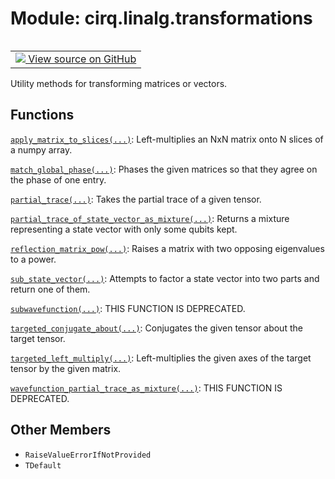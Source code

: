<div itemscope itemtype="http://developers.google.com/ReferenceObject">
<meta itemprop="name" content="cirq.linalg.transformations" />
<meta itemprop="path" content="Stable" />
<meta itemprop="property" content="RaiseValueErrorIfNotProvided"/>
<meta itemprop="property" content="TDefault"/>
</div>

# Module: cirq.linalg.transformations

<!-- Insert buttons and diff -->

<table class="tfo-notebook-buttons tfo-api" align="left">

<td>
  <a target="_blank" href="https://github.com/quantumlib/cirq/tree/master/cirq/linalg/transformations.py">
    <img src="https://www.tensorflow.org/images/GitHub-Mark-32px.png" />
    View source on GitHub
  </a>
</td>
</table>



Utility methods for transforming matrices or vectors.



## Functions

[`apply_matrix_to_slices(...)`](../../cirq/linalg/apply_matrix_to_slices.md): Left-multiplies an NxN matrix onto N slices of a numpy array.

[`match_global_phase(...)`](../../cirq/linalg/match_global_phase.md): Phases the given matrices so that they agree on the phase of one entry.

[`partial_trace(...)`](../../cirq/linalg/partial_trace.md): Takes the partial trace of a given tensor.

[`partial_trace_of_state_vector_as_mixture(...)`](../../cirq/linalg/partial_trace_of_state_vector_as_mixture.md): Returns a mixture representing a state vector with only some qubits kept.

[`reflection_matrix_pow(...)`](../../cirq/linalg/reflection_matrix_pow.md): Raises a matrix with two opposing eigenvalues to a power.

[`sub_state_vector(...)`](../../cirq/linalg/sub_state_vector.md): Attempts to factor a state vector into two parts and return one of them.

[`subwavefunction(...)`](../../cirq/linalg/subwavefunction.md): THIS FUNCTION IS DEPRECATED.

[`targeted_conjugate_about(...)`](../../cirq/linalg/targeted_conjugate_about.md): Conjugates the given tensor about the target tensor.

[`targeted_left_multiply(...)`](../../cirq/linalg/targeted_left_multiply.md): Left-multiplies the given axes of the target tensor by the given matrix.

[`wavefunction_partial_trace_as_mixture(...)`](../../cirq/linalg/wavefunction_partial_trace_as_mixture.md): THIS FUNCTION IS DEPRECATED.

## Other Members

* `RaiseValueErrorIfNotProvided` <a id="RaiseValueErrorIfNotProvided"></a>
* `TDefault` <a id="TDefault"></a>
